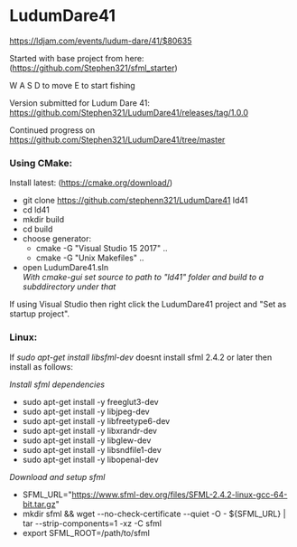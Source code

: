 # LudumDare41

https://ldjam.com/events/ludum-dare/41/$80635


Started with base project from here: (https://github.com/Stephen321/sfml_starter)

W A S D to move
E to start fishing

Version submitted for Ludum Dare 41: https://github.com/Stephen321/LudumDare41/releases/tag/1.0.0

Continued progress on https://github.com/Stephen321/LudumDare41/tree/master

### Using CMake:  
Install latest: (https://cmake.org/download/)  
- git clone https://github.com/stephenn321/LudumDare41 ld41
- cd ld41
- mkdir build
- cd build
- choose generator:
    + cmake -G "Visual Studio 15 2017" ..
    + cmake -G "Unix Makefiles" ..
- open LudumDare41.sln  
*With cmake-gui set source to path to "ld41" folder and build to a subddirectory under that*

If using Visual Studio then right click the LudumDare41 project and "Set as startup project".


### Linux:  
If *sudo apt-get install libsfml-dev* doesnt install sfml 2.4.2 or later then install as follows:  

*Install sfml dependencies*
  - sudo apt-get install -y freeglut3-dev 
  - sudo apt-get install -y libjpeg-dev 
  - sudo apt-get install -y libfreetype6-dev 
  - sudo apt-get install -y libxrandr-dev 
  - sudo apt-get install -y libglew-dev 
  - sudo apt-get install -y libsndfile1-dev 
  - sudo apt-get install -y libopenal-dev
  
*Download and setup sfml*
  - SFML_URL="https://www.sfml-dev.org/files/SFML-2.4.2-linux-gcc-64-bit.tar.gz"
  - mkdir sfml && wget --no-check-certificate --quiet -O - ${SFML_URL} | tar --strip-components=1 -xz -C sfml
  - export SFML_ROOT=/path/to/sfml


